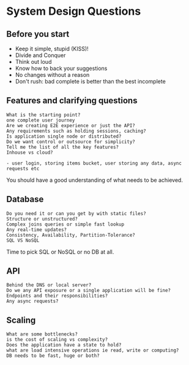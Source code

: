 # System Design Questions

## Before you start
 - Keep it simple, stupid (KISS)!
 - Divide and Conquer
 - Think out loud
 - Know how to back your suggestions
 - No changes without a reason
 - Don't rush: bad complete is better than the best incomplete

## Features and clarifying questions
    What is the starting point?
    one complete user journey
    Are we creating E2E experience or just the API?
    Any requirements such as holding sessions, caching?
    Is application single node or distributed?
    Do we want control or outsource for simplicity?
    Tell me the list of all the key features?
    Inhouse vs cloud?
    
    - user login, storing items bucket, user storing any data, async requests etc
    
You should have a good understanding of what needs to be achieved.
    
## Database
    Do you need it or can you get by with static files?
    Structure or unstructured?
    Complex joins queries or simple fast lookup
    Any real-time updates?
    Consistency, Availability, Partition-Tolerance?
    SQL VS NoSQL 

Time to pick SQL or NoSQL or no DB at all.

## API
    Behind the DNS or local server?
    Do we any API exposure or a single application will be fine?
    Endpoints and their responsibilities?
    Any async requests?

## Scaling
    What are some bottlenecks?
    is the cost of scaling vs complexity?
    Does the application have a state to hold?
    what are load intensive operations ie read, write or computing?
    DB needs to be fast, huge or both?